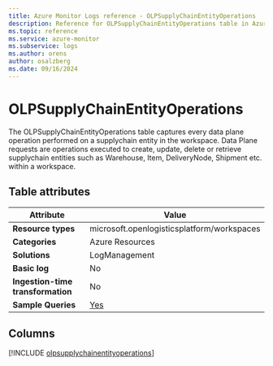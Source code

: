 ```yaml
---
title: Azure Monitor Logs reference - OLPSupplyChainEntityOperations
description: Reference for OLPSupplyChainEntityOperations table in Azure Monitor Logs.
ms.topic: reference
ms.service: azure-monitor
ms.subservice: logs
ms.author: orens
author: osalzberg
ms.date: 09/16/2024
---
```


# OLPSupplyChainEntityOperations

The OLPSupplyChainEntityOperations table captures every data plane operation performed on a supplychain entity in the workspace. Data Plane requests are operations executed to create, update, delete or retrieve supplychain entities such as Warehouse, Item, DeliveryNode, Shipment etc. within a workspace.


## Table attributes

|Attribute|Value|
|---|---|
|**Resource types**|microsoft.openlogisticsplatform/workspaces|
|**Categories**|Azure Resources|
|**Solutions**| LogManagement|
|**Basic log**|No|
|**Ingestion-time transformation**|No|
|**Sample Queries**|[Yes](/azure/azure-monitor/reference/queries/olpsupplychainentityoperations)|



## Columns
  
[!INCLUDE [olpsupplychainentityoperations](~/reusable-content/ce-skilling/azure/includes/azure-monitor/reference/tables/olpsupplychainentityoperations-include.md)]
